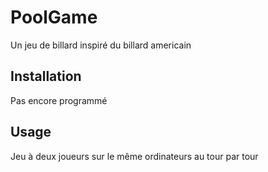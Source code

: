 # PoolGame

Un jeu de billard inspiré du billard americain

## Installation

Pas encore programmé

## Usage 

Jeu à deux joueurs sur le même ordinateurs au tour par tour
